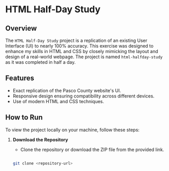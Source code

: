# HTML Half-Day Study

## Overview

The `HTML Half-Day Study` project is a replication of an existing User Interface (UI) to nearly 100% accuracy. This exercise was designed to enhance my skills in HTML and CSS by closely mimicking the layout and design of a real-world webpage. The project is named `html-halfday-study` as it was completed in half a day.

## Features

- Exact replication of the Pasco County website's UI.
- Responsive design ensuring compatibility across different devices.
- Use of modern HTML and CSS techniques.

## How to Run

To view the project locally on your machine, follow these steps:

1. **Download the Repository**
   - Clone the repository or download the ZIP file from the provided link.

   ```bash

   git clone <repository-url>
